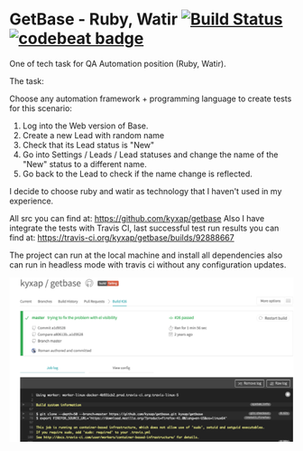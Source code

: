 # GetBase - Ruby, Watir [![Build Status](https://travis-ci.org/kyxap/getbase.svg?branch=master)](https://travis-ci.org/kyxap/getbase) [![codebeat badge](https://codebeat.co/badges/8842fe5c-088e-44db-9f39-61c06d56c98c)](https://codebeat.co/projects/github-com-kyxap-getbase-master)
One of tech task for QA Automation position (Ruby, Watir).

The task:

Choose any automation framework + programming language to create tests for this scenario:
1. Log into the Web version of Base. 
2. Create a new Lead with random name
3. Check that its Lead status is "New"
4. Go into Settings / Leads / Lead statuses and change the name of the "New" status to a different name.
5. Go back to the Lead to check if the name change is reflected.

I decide to choose ruby and watir as technology that I haven't used in my experience. 

All src you can find at: https://github.com/kyxap/getbase
Also I have integrate the tests with Travis CI, last successful test run results you can find at: https://travis-ci.org/kyxap/getbase/builds/92888667

The project can run at the local machine and install all dependencies also can run in headless mode with travis ci without any configuration updates.

![](https://github.com/kyxap/getbase/blob/master/getBaseReport.png)
